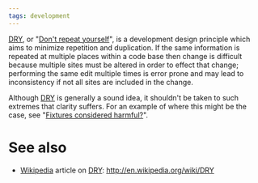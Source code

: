 ```yaml
---
tags: development
---
```


[DRY](/wiki/DRY), or "[Don't repeat yourself](/wiki/Don%27t_repeat_yourself)", is a development design principle which aims to minimize repetition and duplication. If the same information is repeated at multiple places within a code base then change is difficult because multiple sites must be altered in order to effect that change; performing the same edit multiple times is error prone and may lead to inconsistency if not all sites are included in the change.

Although [DRY](/wiki/DRY) is generally a sound idea, it shouldn't be taken to such extremes that clarity suffers. For an example of where this might be the case, see "[Fixtures considered harmful?](/wiki/Fixtures_considered_harmful%3f)".

# See also

-   [Wikipedia](/wiki/Wikipedia) article on [DRY](/wiki/DRY): <http://en.wikipedia.org/wiki/DRY>

